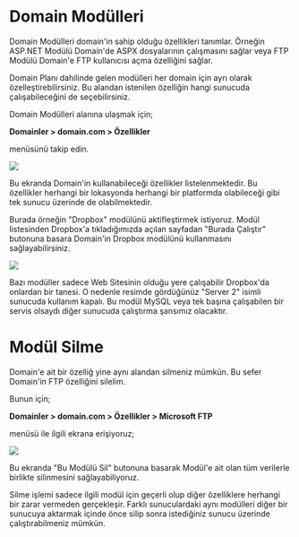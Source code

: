 # Domain Modülleri

Domain Modülleri domain'in sahip olduğu özellikleri tanımlar. Örneğin ASP.NET Modülü Domain'de ASPX dosyalarının çalışmasını sağlar veya FTP Modülü Domain'e FTP kullanıcısı açma özelliğini sağlar.

Domain Planı dahilinde gelen modülleri her domain için ayrı olarak özelleştirebilirsiniz. Bu alandan istenilen özelliğin hangi sunucuda çalışabileceğini de seçebilirsiniz.

Domain Modülleri alanına ulaşmak için;

**Domainler > domain.com > Özellikler**

menüsünü takip edin.

![](https://lh4.googleusercontent.com/-D2SLHPJOEg4Cwz_J3dDvwEmOfSABXwj9YHfkgp-impTHQSdjL7SspndAc_YzUnKVH9-7WLsN4RIQ2MnLceeQJHqVlrt5Keq6NekNxTsxCipLz-EmLMRTN2PgdLLjVTQPw)

Bu ekranda Domain'in kullanabileceği özellikler listelenmektedir. Bu özellikler herhangi bir lokasyonda herhangi bir platformda olabileceği gibi tek sunucu üzerinde de olabilmektedir.

Burada örneğin "Dropbox" modülünü aktifleştirmek istiyoruz. Modül listesinden Dropbox'a tıkladığımızda açılan sayfadan "Burada Çalıştır" butonuna basara Domain'in Dropbox modülünü kullanmasını sağlayabilirsiniz.

![](https://lh5.googleusercontent.com/E95GvN57JvQ4-Ae17JOQmOIT46tCa-5r-XOmwUT0SvHYq2E99Y0pF7O2s9JW0eAr51wr4hSLGLqnOfk0AXpP01AyCP8P31cs8s_kEHpB_te6gXhSQUhXccgQ3-WWDDKPdw)

Bazı modüller sadece Web Sitesinin olduğu yere çalışabilir Dropbox'da onlardan bir tanesi. O nedenle resimde gördüğünüz "Server 2" isimli sunucuda kullanım kapalı. Bu modül MySQL veya tek başına çalışabilen bir servis olsaydı diğer sunucuda çalıştırma şansımız olacaktır.

# Modül Silme

Domain'e ait bir özelliğ yine aynı alandan silmeniz mümkün. Bu sefer Domain'in FTP özelliğini silelim. 

Bunun için;

**Domainler > domain.com > Özellikler > Microsoft FTP**

menüsü ile ilgili ekrana erişiyoruz;

![](https://lh3.googleusercontent.com/fWJheKkv5EMCjuEVjW1789trhntn52bDoea_4Lol4srUzgTAhTOfCsEJgIKbA6Ho8SK2l-Ges1qUMm0VlMTEO0WFNa6OlN8RQ-tDerWxznDfFXWE-6MXF89sRqtLjfCX4Q)

Bu ekranda "Bu Modülü Sil" butonuna basarak Modül'e ait olan tüm verilerle birlikte silinmesini sağlayabiliyoruz.

Silme işlemi sadece ilgili modül için geçerli olup diğer özelliklere herhangi bir zarar vermeden gerçekleşir. Farklı sunuculardaki aynı modülleri diğer bir sunucuya aktarmak içinde önce silip sonra istediğiniz sunucu üzerinde çalıştırabilmeniz mümkün.



